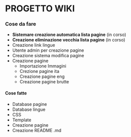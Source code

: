 # PROGETTO WIKI

### Cose da fare
* **Sistemare creazione automatica lista pagine** (in corso)
* **Creazione eliminazione vecchia lista pagine** (in corso)
* Creazione link lingue
* Utente admin per creazione pagine
* Creazione sistema modifica pagine
* Creazione pagine
    * Importazione Immagini
    * Crezione pagine ita
    * Creazione pagine eng
    * Creazione pagine brutte

#### Cose fatte
* Database pagine
* Database lingue
* CSS
* Template
* Creazione pagine
* Creazione README .md